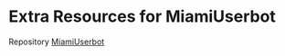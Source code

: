 # Extra Resources for MiamiUserbot
Repository [MiamiUserbot](https://github.com/Necan03/MiamiUserbot)
